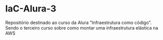 # IaC-Alura-3
Repositório destinado ao curso da Alura "Infraestrutura como código". Sendo o terceiro curso sobre como montar uma infraestrutura elástica na AWS
